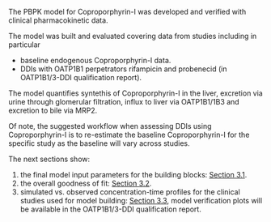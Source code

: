 The PBPK model for Coproporphyrin-I was developed and verified with clinical pharmacokinetic data.

The model was built and evaluated covering data from studies including in particular

* baseline endogenous Coproporphyrin-I data.
* DDIs with OATP1B1 perpetrators rifampicin and probenecid (in OATP1B1/3-DDI qualification report).

The model quantifies syntethis of Coproporphyrin-I in the liver, excretion via urine through glomerular filtration, influx to liver via OATP1B1/1B3 and excretion to bile via MRP2.

Of note, the suggested workflow when assessing DDIs using Coproporphyrin-I is to re-estimate the baseline Coproporphyrin-I for the specific study as the baseline will vary across studies. 

The next sections show:

1. the final model input parameters for the building blocks: [Section 3.1](#31-pitavastatin-final-input-parameters).
2. the overall goodness of fit: [Section 3.2](#32-pitavastatin-diagnostics-plots).
3. simulated vs. observed concentration-time profiles for the clinical studies used for model building: [Section 3.3](#33-concentration-time-profiles), model verification plots will be available in the OATP1B1/3-DDI qualification report.

